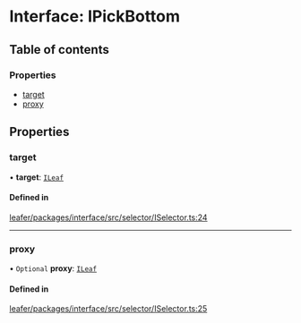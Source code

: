 # Interface: IPickBottom

## Table of contents

### Properties

- [target](IPickBottom.md#target)
- [proxy](IPickBottom.md#proxy)

## Properties

### target

• **target**: [`ILeaf`](ILeaf.md)

#### Defined in

[leafer/packages/interface/src/selector/ISelector.ts:24](https://github.com/leaferjs/leafer/blob/c7e50b8/packages/interface/src/selector/ISelector.ts#L24)

___

### proxy

• `Optional` **proxy**: [`ILeaf`](ILeaf.md)

#### Defined in

[leafer/packages/interface/src/selector/ISelector.ts:25](https://github.com/leaferjs/leafer/blob/c7e50b8/packages/interface/src/selector/ISelector.ts#L25)
